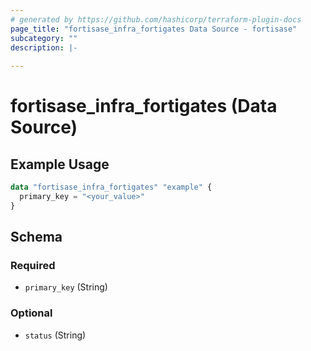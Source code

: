 ```yaml
---
# generated by https://github.com/hashicorp/terraform-plugin-docs
page_title: "fortisase_infra_fortigates Data Source - fortisase"
subcategory: ""
description: |-
  
---
```


# fortisase_infra_fortigates (Data Source)



## Example Usage

```terraform
data "fortisase_infra_fortigates" "example" {
  primary_key = "<your_value>"
}
```

<!-- schema generated by tfplugindocs -->
## Schema

### Required

- `primary_key` (String)

### Optional

- `status` (String)
